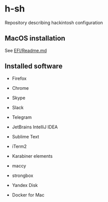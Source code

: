 # h-sh

Repository describing hackintosh configuration

## MacOS installation

See [EFI/Readme.md](EFI/Readme.md)

## Installed software

* Firefox
* Chrome

* Skype
* Slack
* Telegram

* JetBrains IntelliJ IDEA
* Sublime Text

* iTerm2

* Karabiner elements

* maccy

* strongbox

* Yandex Disk

* Docker for Mac